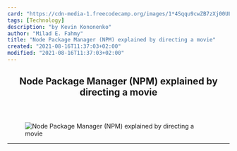 ```yaml
---
card: "https://cdn-media-1.freecodecamp.org/images/1*4Sqqu9cwZB7zXj00ULQ5Eg.jpeg"
tags: [Technology]
description: "by Kevin Kononenko"
author: "Milad E. Fahmy"
title: "Node Package Manager (NPM) explained by directing a movie"
created: "2021-08-16T11:37:03+02:00"
modified: "2021-08-16T11:37:03+02:00"
---
```

<div class="site-wrapper">
<main id="site-main" class="site-main outer">
<div class="inner">
<article class="post-full post tag-technology tag-education tag-programming tag-nodejs tag-tech ">
<header class="post-full-header">
<h1 class="post-full-title">Node Package Manager (NPM) explained by directing a movie</h1>
</header>
<figure class="post-full-image">
<picture>
<source media="(max-width: 700px)" sizes="1px" srcset="data:image/gif;base64,R0lGODlhAQABAIAAAAAAAP///yH5BAEAAAAALAAAAAABAAEAAAIBRAA7 1w">
<source media="(min-width: 701px)" sizes="(max-width: 800px) 400px,
(max-width: 1170px) 700px,
1400px" srcset="https://cdn-media-1.freecodecamp.org/images/1*4Sqqu9cwZB7zXj00ULQ5Eg.jpeg 300w,
https://cdn-media-1.freecodecamp.org/images/1*4Sqqu9cwZB7zXj00ULQ5Eg.jpeg 600w,
https://cdn-media-1.freecodecamp.org/images/1*4Sqqu9cwZB7zXj00ULQ5Eg.jpeg 1000w,
https://cdn-media-1.freecodecamp.org/images/1*4Sqqu9cwZB7zXj00ULQ5Eg.jpeg 2000w">
<img onerror="this.style.display='none'" src="https://cdn-media-1.freecodecamp.org/images/1*4Sqqu9cwZB7zXj00ULQ5Eg.jpeg" alt="Node Package Manager (NPM) explained by directing a movie">
</picture>
</figure>
<section class="post-full-content">
<div class="post-content medium-migrated-article">
</div>
<hr>
</section>
</article>
</div>
</main>
</div>
<!-- Google Tag Manager (noscript) -->
<!-- End Google Tag Manager (noscript) -->

